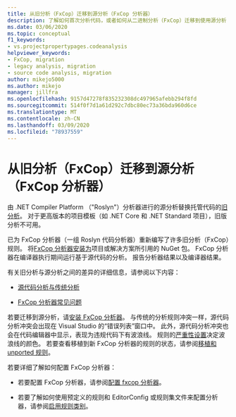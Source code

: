 ```yaml
---
title: 从旧分析（FxCop）迁移到源分析（FxCop 分析器）
description: 了解如何首次分析代码，或者如何从二进制分析（FxCop）迁移到使用源分析（FxCop 分析器）分析托管代码的新方式。
ms.date: 03/06/2020
ms.topic: conceptual
f1_keywords:
- vs.projectpropertypages.codeanalysis
helpviewer_keywords:
- FxCop, migration
- legacy analysis, migration
- source code analysis, migration
author: mikejo5000
ms.author: mikejo
manager: jillfra
ms.openlocfilehash: 9157d47278f835232308dc497965afebb294f8fd
ms.sourcegitcommit: 514f0f7d1a61d292c7dbc80ec73a36bda960d6ce
ms.translationtype: MT
ms.contentlocale: zh-CN
ms.lasthandoff: 03/09/2020
ms.locfileid: "78937559"
---
```

# <a name="migrate-from-legacy-analysis-fxcop-to-source-analysis-fxcop-analyzers"></a>从旧分析（FxCop）迁移到源分析（FxCop 分析器）

由 .NET Compiler Platform （"Roslyn"）分析器进行的源分析替换托管代码的[旧分析](../code-quality/code-analysis-for-managed-code-overview.md)。 对于更高版本的项目模板（如 .NET Core 和 .NET Standard 项目），旧版分析不可用。

已为 FxCop 分析器（一组 Roslyn 代码分析器）重新编写了许多旧分析（FxCop）规则。 将[FxCop 分析器安装为](install-fxcop-analyzers.md#nuget-package)项目或解决方案所引用的 NuGet 包。 FxCop 分析器在编译器执行期间运行基于源代码的分析。 报告分析器结果以及编译器结果。

有关旧分析与源分析之间的差异的详细信息，请参阅以下内容：

- [源代码分析与传统分析](../code-quality/roslyn-analyzers-overview.md#source-code-analysis-versus-legacy-analysis)

- [FxCop 分析器常见问题](../code-quality/fxcop-analyzers-faq.md)

若要迁移到源分析，请[安装 FxCop 分析器](../code-quality/install-fxcop-analyzers.md)。 与传统的分析规则冲突一样，源代码分析冲突会出现在 Visual Studio 的“错误列表”窗口中。 此外，源代码分析冲突也会在代码编辑器中显示，表现为违规代码下有波浪线。 规则的[严重性设置](../code-quality/use-roslyn-analyzers.md#rule-severity)决定波浪线的颜色。 若要查看移植到新 FxCop 分析器的规则的状态，请参阅[移植和 unported 规则](../code-quality/fxcop-rule-port-status.md)。

若要详细了解如何配置 FxCop 分析器：

- 若要配置 FxCop 分析器，请参阅[配置 fxcop 分析器](../code-quality/configure-fxcop-analyzers.md)。

- 若要了解如何使用预定义的规则和 EditorConfig 或规则集文件来配置分析器，请参阅[启用规则类别](../code-quality/analyzer-rule-sets.md)。